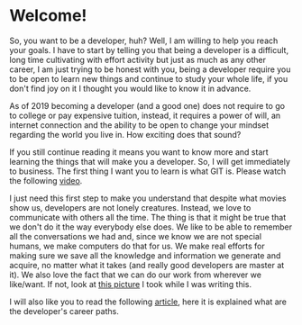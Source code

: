 # Welcome!

So, you want to be a developer, huh? Well, I am willing to help you reach your goals. I have to start by telling you that being a developer is a difficult, long time cultivating with effort activity but just as much as any other career, I am just trying to be honest with you, being a developer require you to be open to learn new things and continue to study your whole life, if you don't find joy on it I thought you would like to know it in advance.

As of 2019 becoming a developer (and a good one) does not require to go to college or pay expensive tuition, instead, it requires a power of will, an internet connection and the ability to be open to change your mindset regarding the world you live in. How exciting does that sound?

If you still continue reading it means you want to know more and start learning the things that will make you a developer. So, I will get immediately to business. The first thing I want you to learn is what GIT is. Please watch the following [video](https://www.youtube.com/watch?v=Y9XZQO1n_7c).

I just need this first step to make you understand that despite what movies show us, developers are not lonely creatures. Instead, we love to communicate with others all the time. The thing is that it might be true that we don't do it the way everybody else does. We like to be able to remember all the conversations we had and, since we know we are not special humans, we make computers do that for us. We make real efforts for making sure we save all the knowledge and information we generate and acquire, no matter what it takes (and really good developers are master at it). We also love the fact that we can do our work from wherever we like/want. If not, look at [this picture](https://github.com/diegoseso/new-developer-career-path/while-writting.jpg) I took while I was writing this. 

I will also like you to read the following [article](https://simpleprogrammer.com/software-development-career-paths/), here it is explained what are the developer's career paths.
